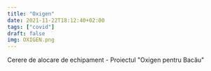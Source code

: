 ```yaml
---
title: "Oxigen"
date: 2021-11-22T18:12:40+02:00
tags: ["covid"]
draft: false
img: OXIGEN.png
---
```


Cerere de alocare de echipament - Proiectul "Oxigen pentru Bacău"
